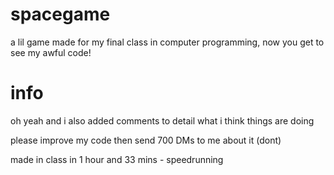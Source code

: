 # spacegame
a lil game made for my final class in computer programming, now you get to see my awful code!


# info

oh yeah and i also added comments to detail what i think things are doing

please improve my code then send 700 DMs to me about it (dont)


made in class in 1 hour and 33 mins - speedrunning
